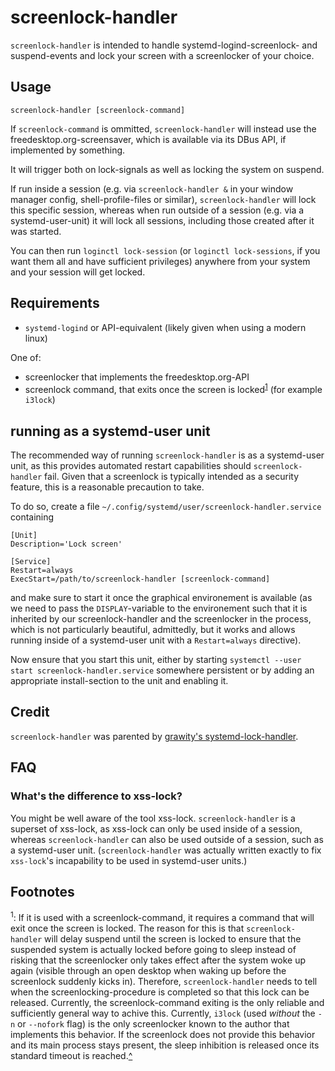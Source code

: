 # screenlock-handler

`screenlock-handler` is intended to handle systemd-logind-screenlock- and suspend-events and lock your screen with a screenlocker of your choice.

## Usage

`screenlock-handler [screenlock-command]`

If `screenlock-command` is ommitted, `screenlock-handler` will instead use the freedesktop.org-screensaver, which is available via its DBus API, if implemented by something.

It will trigger both on lock-signals as well as locking the system on suspend.

If run inside a session (e.g. via `screenlock-handler &` in your window manager config, shell-profile-files or similar), `screenlock-handler` will lock this specific session, whereas when run outside of a session (e.g. via a systemd-user-unit) it will lock all sessions, including those created after it was started.

You can then run `loginctl lock-session` (or `loginctl lock-sessions`, if you want them all and have sufficient privileges) anywhere from your system and your session will get locked.

## Requirements

  * `systemd-logind` or API-equivalent (likely given when using a modern linux)

One of:

  * screenlocker that implements the freedesktop.org-API
  * screenlock command, that exits once the screen is locked<sup>[1](#Footnotes)</sup> (for example `i3lock`)

## running as a systemd-user unit

The recommended way of running `screenlock-handler` is as a systemd-user unit, as this provides automated restart capabilities should `screenlock-handler` fail. Given that a screenlock is typically intended as a security feature, this is a reasonable precaution to take.

To do so, create a file `~/.config/systemd/user/screenlock-handler.service` containing

    [Unit]
    Description='Lock screen'

    [Service]
	Restart=always
    ExecStart=/path/to/screenlock-handler [screenlock-command]

and make sure to start it once the graphical environement is available (as we need to pass the `DISPLAY`-variable to the environement such that it is inherited by our screenlock-handler and the screenlocker in the process, which is not particularly beautiful, admittedly, but it works and allows running inside of a systemd-user unit with a `Restart=always` directive).

Now ensure that you start this unit, either by starting `systemctl --user start screenlock-handler.service` somewhere persistent or by adding an appropriate install-section to the unit and enabling it.


## Credit

`screenlock-handler` was parented by [grawity's systemd-lock-handler](https://github.com/grawity/code/blob/master/desktop/systemd-lock-handler).

## FAQ

### What's the difference to xss-lock?

You might be well aware of the tool xss-lock.
`screenlock-handler` is a superset of xss-lock, as xss-lock can only be used inside of a session, whereas `screenlock-handler` can also be used outside of a session, such as a systemd-user unit.
(`screenlock-handler` was actually written exactly to fix `xss-lock`'s incapability to be used in systemd-user units.)


## Footnotes

<sup>1</sup>: If it is used with a screenlock-command, it requires a command that will exit once the screen is locked. The reason for this is that `screenlock-handler` will delay suspend until the screen is locked to ensure that the suspended system is actually locked before going to sleep instead of risking that the screenlocker only takes effect after the system woke up again (visible through an open desktop when waking up before the screenlock suddenly kicks in). Therefore, `screenlock-handler` needs to tell when the screenlocking-procedure is completed so that this lock can be released. Currently, the screenlock-command exiting is the only reliable and sufficiently general way to achive this. Currently, `i3lock` (used *without* the `-n` or `--nofork` flag) is the only screenlocker known to the author that implements this behavior. If the screenlock does not provide this behavior and its main process stays present, the sleep inhibition is released once its standard timeout is reached.[^](#Requirements)

